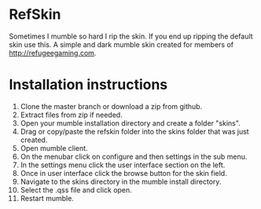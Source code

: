 RefSkin
=======
Sometimes I mumble so hard I rip the skin.
If you end up ripping the default skin use this.
A simple and dark mumble skin created for members of http://refugeegaming.com. 

Installation instructions
=======
1. Clone the master branch or download a zip from github.
2. Extract files from zip if needed.
3. Open your mumble installation directory and create a folder "skins".
4. Drag or copy/paste the refskin folder into the skins folder that was just created.
5. Open mumble client.
6. On the menubar click on configure and then settings in the sub menu.
7. In the settings menu click the user interface section on the left.
8. Once in user interface click the browse button for the skin field.
9. Navigate to the skins directory in the mumble install directory.
10. Select the .qss file and click open.
11. Restart mumble.
